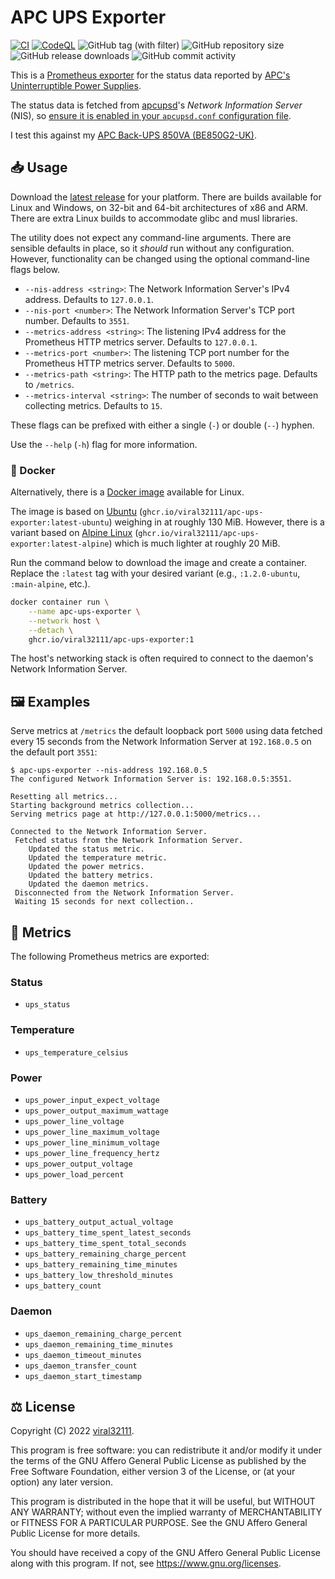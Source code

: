 # APC UPS Exporter

[![CI](https://github.com/viral32111/apc-ups-exporter/actions/workflows/ci.yml/badge.svg?branch=main)](https://github.com/viral32111/apc-ups-exporter/actions/workflows/ci.yml)
[![CodeQL](https://github.com/viral32111/apc-ups-exporter/actions/workflows/codeql.yml/badge.svg)](https://github.com/viral32111/apc-ups-exporter/actions/workflows/codeql.yml)
![GitHub tag (with filter)](https://img.shields.io/github/v/tag/viral32111/apc-ups-exporter?label=Latest)
![GitHub repository size](https://img.shields.io/github/repo-size/viral32111/apc-ups-exporter?label=Size)
![GitHub release downloads](https://img.shields.io/github/downloads/viral32111/apc-ups-exporter/total?label=Downloads)
![GitHub commit activity](https://img.shields.io/github/commit-activity/m/viral32111/apc-ups-exporter?label=Commits)

This is a [Prometheus exporter](https://prometheus.io/docs/instrumenting/exporters/) for the status data reported by [APC's Uninterruptible Power Supplies](https://www.apc.com/uk/en/).

The status data is fetched from [apcupsd](http://www.apcupsd.org/)'s *Network Information Server* (NIS), so [ensure it is enabled in your `apcupsd.conf` configuration file](http://www.apcupsd.org/manual/manual.html#configuration-directives-used-by-the-network-information-server).

I test this against my [APC Back-UPS 850VA (BE850G2-UK)](https://www.apc.com/shop/uk/en/products/APC-Back-UPS-850VA-230V-USB-Type-C-and-A-charging-ports-8-BS-1363-outlets-2-surge-/P-BE850G2-UK).

## 📥 Usage

Download the [latest release](https://github.com/viral32111/apc-ups-exporter/releases/latest) for your platform. There are builds available for Linux and Windows, on 32-bit and 64-bit architectures of x86 and ARM. There are extra Linux builds to accommodate glibc and musl libraries.

The utility does not expect any command-line arguments. There are sensible defaults in place, so it *should* run without any configuration. However, functionality can be changed using the optional command-line flags below.

* `--nis-address <string>`: The Network Information Server's IPv4 address. Defaults to `127.0.0.1`.
* `--nis-port <number>`: The Network Information Server's TCP port number. Defaults to `3551`.
* `--metrics-address <string>`: The listening IPv4 address for the Prometheus HTTP metrics server. Defaults to `127.0.0.1`.
* `--metrics-port <number>`: The listening TCP port number for the Prometheus HTTP metrics server. Defaults to `5000`.
* `--metrics-path <string>`: The HTTP path to the metrics page. Defaults to `/metrics`.
* `--metrics-interval <string>`: The number of seconds to wait between collecting metrics. Defaults to `15`.

These flags can be prefixed with either a single (`-`) or double (`--`) hyphen.

Use the `--help` (`-h`) flag for more information.

### 🐳 Docker

Alternatively, there is a [Docker image](https://github.com/users/viral32111/packages/container/package/apc-ups-exporter) available for Linux.

The image is based on [Ubuntu](https://ubuntu.com) (`ghcr.io/viral32111/apc-ups-exporter:latest-ubuntu`) weighing in at roughly 130 MiB. However, there is a variant based on [Alpine Linux](https://alpinelinux.org) (`ghcr.io/viral32111/apc-ups-exporter:latest-alpine`) which is much lighter at roughly 20 MiB.

Run the command below to download the image and create a container. Replace the `:latest` tag with your desired variant (e.g., `:1.2.0-ubuntu`, `:main-alpine`, etc.).

```bash
docker container run \
	--name apc-ups-exporter \
	--network host \
	--detach \
	ghcr.io/viral32111/apc-ups-exporter:1
```

The host's networking stack is often required to connect to the daemon's Network Information Server.

## 🖼️ Examples

Serve metrics at `/metrics` the default loopback port `5000` using data fetched every 15 seconds from the Network Information Server at `192.168.0.5` on the default port `3551`:

```
$ apc-ups-exporter --nis-address 192.168.0.5
The configured Network Information Server is: 192.168.0.5:3551.

Resetting all metrics...
Starting background metrics collection...
Serving metrics page at http://127.0.0.1:5000/metrics...

Connected to the Network Information Server.
 Fetched status from the Network Information Server.
	Updated the status metric.
	Updated the temperature metric.
	Updated the power metrics.
	Updated the battery metrics.
	Updated the daemon metrics.
 Disconnected from the Network Information Server.
 Waiting 15 seconds for next collection..
```

## 📰 Metrics

The following Prometheus metrics are exported:

### Status

* `ups_status`

### Temperature

* `ups_temperature_celsius`

### Power

* `ups_power_input_expect_voltage`
* `ups_power_output_maximum_wattage`
* `ups_power_line_voltage`
* `ups_power_line_maximum_voltage`
* `ups_power_line_minimum_voltage`
* `ups_power_line_frequency_hertz`
* `ups_power_output_voltage`
* `ups_power_load_percent`

### Battery

* `ups_battery_output_actual_voltage`
* `ups_battery_time_spent_latest_seconds`
* `ups_battery_time_spent_total_seconds`
* `ups_battery_remaining_charge_percent`
* `ups_battery_remaining_time_minutes`
* `ups_battery_low_threshold_minutes`
* `ups_battery_count`

### Daemon

* `ups_daemon_remaining_charge_percent`
* `ups_daemon_remaining_time_minutes`
* `ups_daemon_timeout_minutes`
* `ups_daemon_transfer_count`
* `ups_daemon_start_timestamp`

## ⚖️ License

Copyright (C) 2022 [viral32111](https://viral32111.com).

This program is free software: you can redistribute it and/or modify
it under the terms of the GNU Affero General Public License as
published by the Free Software Foundation, either version 3 of the
License, or (at your option) any later version.

This program is distributed in the hope that it will be useful,
but WITHOUT ANY WARRANTY; without even the implied warranty of
MERCHANTABILITY or FITNESS FOR A PARTICULAR PURPOSE. See the
GNU Affero General Public License for more details.

You should have received a copy of the GNU Affero General Public License
along with this program. If not, see https://www.gnu.org/licenses.
